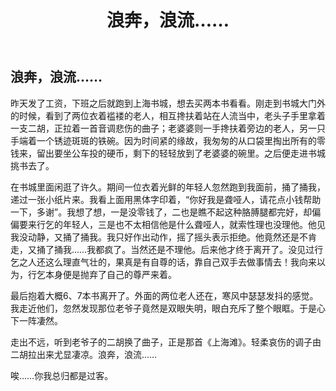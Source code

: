 ﻿---
layout: post
title: 浪奔，浪流……
excerpt: "你我总归都是过客。"
category: 旧时日记
comments: false
tag:
- 旧时日记
---

## 浪奔，浪流……

昨天发了工资，下班之后就跑到上海书城，想去买两本书看看。刚走到书城大门外的时候，看到了两位衣着褴褛的老人，相互搀扶着站在人流当中，老头子手里拿着一支二胡，正拉着一首音调悲伤的曲子；老婆婆则一手搀扶着旁边的老人，另一只手端着一个锈迹斑斑的铁碗。因为时间紧的缘故，我匆匆的从口袋里掏出所有的零钱来，留出要坐公车投的硬币，剩下的轻轻放到了老婆婆的碗里。之后便走进书城挑书去了。

在书城里面闲逛了许久。期间一位衣着光鲜的年轻人忽然跑到我面前，捅了捅我，递过一张小纸片来。我看上面用黑体字印着，“你好我是聋哑人，请花点小钱帮助一下，多谢”。我想了想，一是没零钱了，二也是瞧不起这种胳膊腿都完好，却偏偏要来行乞的年轻人，三是也不太相信他是什么聋哑人，就索性理也没理他。他见我没动静，又捅了捅我。我只好作出动作，摇了摇头表示拒绝。他竟然还是不肯走，又捅了捅我……我都疯了。当然还是不理他。后来他才终于离开了。没见过行乞之人还这么理直气壮的，果真是有自尊的话，靠自己双手去做事情去！我向来以为，行乞本身便是抛弃了自己的尊严来着。

最后抱着大概6、7本书离开了。外面的两位老人还在，寒风中瑟瑟发抖的感觉。我走近他们，忽然发现那位老爷子竟然是双眼失明，眼白充斥了整个眼眶。于是心下一阵凄然。

走出不远，听到老爷子的二胡换了曲子，正是那首《上海滩》。轻柔哀伤的调子由二胡拉出来尤显凄凉。浪奔，浪流……

唉……你我总归都是过客。